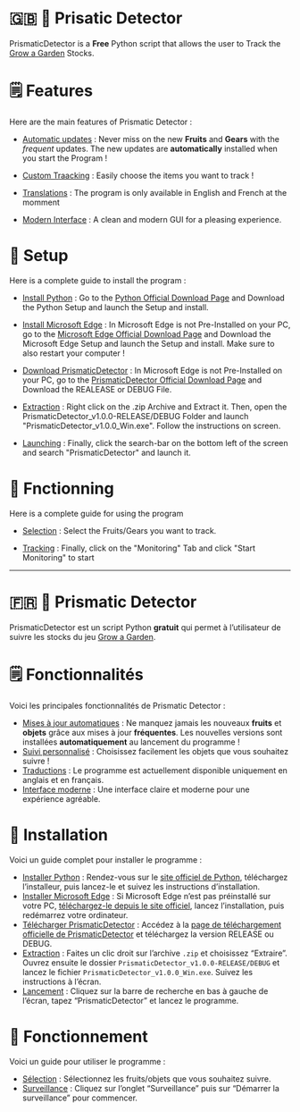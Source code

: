 # 🇬🇧 🌱 Prisatic Detector
PrismaticDetector is a __Free__ Python script that allows the user to Track the [Grow a Garden](https://www.roblox.com/games/126884695634066/Grow-a-Garden) Stocks.

# 🗒️ Features
Here are the main features of Prismatic Detector : 

- <ins> Automatic updates</ins> : Never miss on the new __Fruits__ and __Gears__ with the _frequent_ updates. The new updates are **automatically** installed when you start the Program !

- <ins> Custom Traacking</ins> : Easily choose the items you want to track !

- <ins> Translations</ins> : The program is only available in English and French at the momment

- <ins> Modern Interface</ins> : A clean and modern GUI for a pleasing experience.

# 🔌 Setup
Here is a complete guide to install the program : 

- <ins> Install Python</ins> : Go to the [Python Official Download Page](https://www.python.org/downloads/) and Download the Python Setup and launch the Setup and install.
 
- <ins> Install Microsoft Edge</ins> : In Microsoft Edge is not Pre-Installed on your PC, go to the [Microsoft Edge Official Download Page](https://www.microsoft.com/en-us/edge/download?msockid=17fcb1d34e2c675212a0a7ec4fd366d3&form=MA13FJ) and Download the Microsoft Edge Setup and launch the Setup and install. Make sure to also restart your computer !

- <ins> Download PrismaticDetector</ins> : In Microsoft Edge is not Pre-Installed on your PC, go to the [PrismaticDetector Official Download Page](https.//wwwLienamettre.com) and Download the REALEASE or DEBUG File.

- <ins> Extraction</ins> : Right click on the .zip Archive and Extract it. Then, open the PrismaticDetector_v1.0.0-RELEASE/DEBUG Folder and launch "PrismaticDetector_v1.0.0_Win.exe". Follow the instructions on screen.

- <ins> Launching</ins> : Finally, click the search-bar on the bottom left of the screen and search "PrismaticDetector" and launch it.

# 🔨 Fnctionning
Here is a complete guide for using the program

- <ins> Selection</ins> : Select the Fruits/Gears you want to track.

- <ins> Tracking</ins> : Finally, click on the "Monitoring" Tab and click "Start Monitoring" to start

---

# 🇫🇷 🌱 Prismatic Detector
PrismaticDetector est un script Python **gratuit** qui permet à l’utilisateur de suivre les stocks du jeu [Grow a Garden](https://www.roblox.com/games/126884695634066/Grow-a-Garden).

# 🗒️ Fonctionnalités
Voici les principales fonctionnalités de Prismatic Detector :

- <ins>Mises à jour automatiques</ins> : Ne manquez jamais les nouveaux **fruits** et **objets** grâce aux mises à jour **fréquentes**. Les nouvelles versions sont installées **automatiquement** au lancement du programme !
- <ins>Suivi personnalisé</ins> : Choisissez facilement les objets que vous souhaitez suivre !
- <ins>Traductions</ins> : Le programme est actuellement disponible uniquement en anglais et en français.
- <ins>Interface moderne</ins> : Une interface claire et moderne pour une expérience agréable.

# 🔌 Installation
Voici un guide complet pour installer le programme :

- <ins>Installer Python</ins> : Rendez-vous sur le [site officiel de Python](https://www.python.org/downloads/), téléchargez l’installeur, puis lancez-le et suivez les instructions d’installation.
- <ins>Installer Microsoft Edge</ins> : Si Microsoft Edge n’est pas préinstallé sur votre PC, [téléchargez-le depuis le site officiel](https://www.microsoft.com/en-us/edge/download?form=MA13FJ), lancez l’installation, puis redémarrez votre ordinateur.
- <ins>Télécharger PrismaticDetector</ins> : Accédez à la [page de téléchargement officielle de PrismaticDetector](https.//wwwLienamettre.com) et téléchargez la version RELEASE ou DEBUG.
- <ins>Extraction</ins> : Faites un clic droit sur l’archive `.zip` et choisissez “Extraire”. Ouvrez ensuite le dossier `PrismaticDetector_v1.0.0-RELEASE/DEBUG` et lancez le fichier `PrismaticDetector_v1.0.0_Win.exe`. Suivez les instructions à l’écran.
- <ins>Lancement</ins> : Cliquez sur la barre de recherche en bas à gauche de l’écran, tapez “PrismaticDetector” et lancez le programme.

# 🔨 Fonctionnement
Voici un guide pour utiliser le programme :

- <ins>Sélection</ins> : Sélectionnez les fruits/objets que vous souhaitez suivre.
- <ins>Surveillance</ins> : Cliquez sur l’onglet “Surveillance” puis sur “Démarrer la surveillance” pour commencer.
